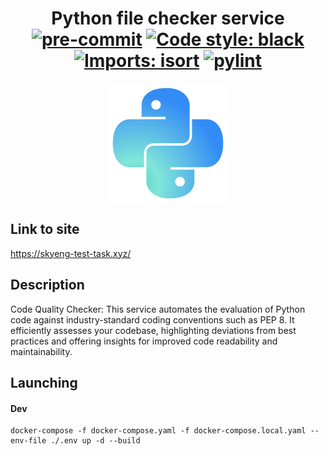 <h1 align="center">Python file checker service
<div align="center">
<a href="https://github.com/pre-commit/pre-commit"><img alt="pre-commit" src="https://img.shields.io/badge/pre--commit-enabled-brightgreen?logo=pre-commit"/></a>
<a href="https://github.com/psf/black"><img alt="Code style: black" src="https://img.shields.io/badge/code%20style-black-000000.svg"></a>
<a href="https://pycqa.github.io/isort/"><img alt="Imports: isort" src="https://img.shields.io/badge/%20imports-isort-%231674b1?style=flat"></a>
<a href="https://github.com/pylint-dev/pylint"><img alt="pylint" src="https://img.shields.io/badge/linting-pylint-yellowgreen"></a>
</div>
</h1>
<div align="center">
<img align="center" alt="Python File Checker" src="images/logo.svg"/>
</div>

## Link to site

https://skyeng-test-task.xyz/


## Description

Code Quality Checker: This service automates the evaluation
of Python code against industry-standard coding conventions
such as PEP 8. It efficiently assesses your codebase,
highlighting deviations from best practices and offering
insights for improved code readability and maintainability.


## Launching
#### Dev
```shell
docker-compose -f docker-compose.yaml -f docker-compose.local.yaml --env-file ./.env up -d --build
```
